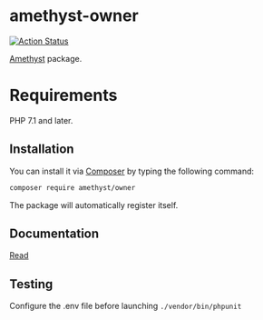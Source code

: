 # amethyst-owner

[![Action Status](https://github.com/amethyst-php/owner/workflows/test/badge.svg)](https://github.com/amethyst-php/owner/actions)

[Amethyst](https://github.com/amethyst-php/amethyst) package.

# Requirements

PHP 7.1 and later.

## Installation

You can install it via [Composer](https://getcomposer.org/) by typing the following command:

```bash
composer require amethyst/owner
```

The package will automatically register itself.

## Documentation

[Read](docs/index.md)

## Testing

Configure the .env file before launching `./vendor/bin/phpunit`
